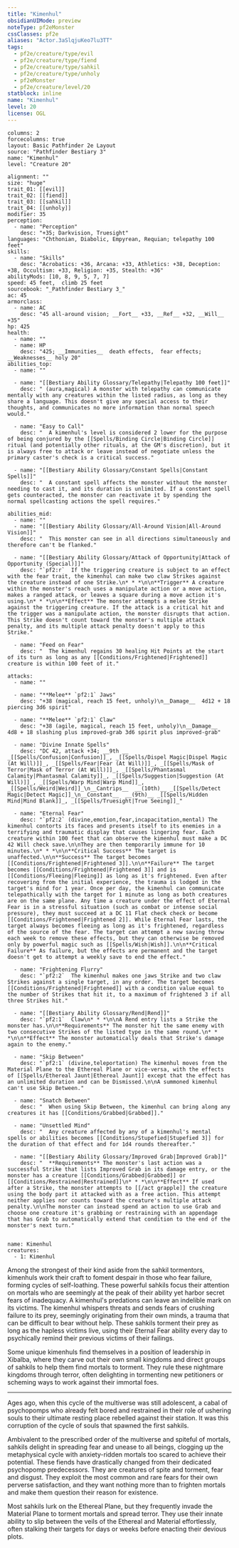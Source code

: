 ```yaml
---
title: "Kimenhul"
obsidianUIMode: preview
noteType: pf2eMonster
cssClasses: pf2e
aliases: "Actor.3aSlqjuKeo7lu3TT" 
tags:
  - pf2e/creature/type/evil
  - pf2e/creature/type/fiend
  - pf2e/creature/type/sahkil
  - pf2e/creature/type/unholy
  - pf2eMonster
  - pf2e/creature/level/20
statblock: inline
name: "Kimenhul"
level: 20
license: OGL
---
```


```statblock
columns: 2
forcecolumns: true
layout: Basic Pathfinder 2e Layout
source: "Pathfinder Bestiary 3"
name: "Kimenhul"
level: "Creature 20"

alignment: ""
size: "huge"
trait_01: [[evil]]
trait_02: [[fiend]]
trait_03: [[sahkil]]
trait_04: [[unholy]]
modifier: 35
perception:
  - name: "Perception"
    desc: "+35; Darkvision, Truesight"
languages: "Chthonian, Diabolic, Empyrean, Requian; telepathy 100 feet"
skills:
  - name: "Skills"
    desc: "Acrobatics: +36, Arcana: +33, Athletics: +38, Deception: +38, Occultism: +33, Religion: +35, Stealth: +36"
abilityMods: [10, 8, 9, 5, 7, 7]
speed: 45 feet,  climb 25 feet
sourcebook: "_Pathfinder Bestiary 3_"
ac: 45
armorclass:
  - name: AC
    desc: "45 all-around vision; __Fort__ +33, __Ref__ +32, __Will__ +35"
hp: 425
health:
  - name: ""
  - name: HP
    desc: "425; __Immunities__  death effects,  fear effects; __Weaknesses__ holy 20"
abilities_top:
  - name: ""

  - name: "[[Bestiary Ability Glossary/Telepathy|Telepathy 100 feet]]"
    desc: " (aura,magical) A monster with telepathy can communicate mentally with any creatures within the listed radius, as long as they share a language. This doesn't give any special access to their thoughts, and communicates no more information than normal speech would."

  - name: "Easy to Call"
    desc: "  A kimenhul's level is considered 2 lower for the purpose of being conjured by the [[Spells/Binding Circle|Binding Circle]] ritual (and potentially other rituals, at the GM's discretion), but it is always free to attack or leave instead of negotiate unless the primary caster's check is a critical success."

  - name: "[[Bestiary Ability Glossary/Constant Spells|Constant Spells]]"
    desc: "  A constant spell affects the monster without the monster needing to cast it, and its duration is unlimited. If a constant spell gets counteracted, the monster can reactivate it by spending the normal spellcasting actions the spell requires."

abilities_mid:
  - name: ""
  - name: "[[Bestiary Ability Glossary/All-Around Vision|All-Around Vision]]"
    desc: "  This monster can see in all directions simultaneously and therefore can't be flanked."

  - name: "[[Bestiary Ability Glossary/Attack of Opportunity|Attack of Opportunity (Special)]]"
    desc: "`pf2:r`  If the triggering creature is subject to an effect with the fear trait, the kimenhul can make two claw Strikes against the creature instead of one Strike.\n* * *\n\n**Trigger** A creature within the monster's reach uses a manipulate action or a move action, makes a ranged attack, or leaves a square during a move action it's using.\n* * *\n\n**Effect** The monster attempts a melee Strike against the triggering creature. If the attack is a critical hit and the trigger was a manipulate action, the monster disrupts that action. This Strike doesn't count toward the monster's multiple attack penalty, and its multiple attack penalty doesn't apply to this Strike."

  - name: "Feed on Fear"
    desc: "  The kimenhul regains 30 healing Hit Points at the start of its turn as long as any [[Conditions/Frightened|Frightened]] creature is within 100 feet of it."

attacks:
  - name: ""

  - name: "**Melee** `pf2:1` Jaws"
    desc: "+38 (magical, reach 15 feet, unholy)\n__Damage__  4d12 + 18 piercing 3d6 spirit"

  - name: "**Melee** `pf2:1` Claw"
    desc: "+38 (agile, magical, reach 15 feet, unholy)\n__Damage__  4d8 + 18 slashing plus improved-grab 3d6 spirit plus improved-grab"

  - name: "Divine Innate Spells"
    desc: "DC 42, attack +34; __9th __  _[[Spells/Confusion|Confusion]]_, _[[Spells/Dispel Magic|Dispel Magic (At Will)]]_, _[[Spells/Fear|Fear (At Will)]]_, _[[Spells/Mask of Terror|Mask of Terror (At Will)]]_, _[[Spells/Phantasmal Calamity|Phantasmal Calamity]]_, _[[Spells/Suggestion|Suggestion (At Will)]]_, _[[Spells/Warp Mind|Warp Mind]]_, _[[Spells/Weird|Weird]]_\n__Cantrips__  __(10th)__ _[[Spells/Detect Magic|Detect Magic]]_\n__Constant__  __(9th)__ _[[Spells/Hidden Mind|Mind Blank]]_, _[[Spells/Truesight|True Seeing]]_"

  - name: "Eternal Fear"
    desc: "`pf2:2` (divine,emotion,fear,incapacitation,mental) The kimenhul contorts its faces and presents itself to its enemies in a terrifying and traumatic display that causes lingering fear. Each creature within 100 feet that can observe the kimenhul must make a DC 42 Will check save.\n\nThey are then temporarily immune for 10 minutes.\n* * *\n\n**Critical Success** The target is unaffected.\n\n**Success** The target becomes [[Conditions/Frightened|Frightened 3]].\n\n**Failure** The target becomes [[Conditions/Frightened|Frightened 3]] and is [[Conditions/Fleeing|Fleeing]] as long as it's frightened. Even after recovering from the initial experience, the trauma is lodged in the target's mind for 1 year. Once per day, the kimenhul can communicate telepathically with the target for 1 minute as long as both creatures are on the same plane. Any time a creature under the effect of Eternal Fear is in a stressful situation (such as combat or intense social pressure), they must succeed at a DC 11 Flat check check or become [[Conditions/Frightened|Frightened 2]]. While Eternal Fear lasts, the target always becomes fleeing as long as it's frightened, regardless of the source of the fear. The target can attempt a new saving throw each week to remove these effects, but they can otherwise be removed only by powerful magic such as [[Spells/Wish|Wish]].\n\n**Critical Failure** As failure, but the effects are permanent and the target doesn't get to attempt a weekly save to end the effect."

  - name: "Frightening Flurry"
    desc: "`pf2:2`  The kimenhul makes one jaws Strike and two claw Strikes against a single target, in any order. The target becomes [[Conditions/Frightened|Frightened]] with a condition value equal to the number of Strikes that hit it, to a maximum of frightened 3 if all three Strikes hit."

  - name: "[[Bestiary Ability Glossary/Rend|Rend]]"
    desc: "`pf2:1`  Claw\n* * *\n\nA Rend entry lists a Strike the monster has.\n\n**Requirements** The monster hit the same enemy with two consecutive Strikes of the listed type in the same round.\n* * *\n\n**Effect** The monster automatically deals that Strike's damage again to the enemy."

  - name: "Skip Between"
    desc: "`pf2:1` (divine,teleportation) The kimenhul moves from the Material Plane to the Ethereal Plane or vice-versa, with the effects of [[Spells/Ethereal Jaunt|Ethereal Jaunt]] except that the effect has an unlimited duration and can be Dismissed.\n\nA summoned kimenhul can't use Skip Between."

  - name: "Snatch Between"
    desc: "  When using Skip Between, the kimenhul can bring along any creatures it has [[Conditions/Grabbed|Grabbed]]."

  - name: "Unsettled Mind"
    desc: "  Any creature affected by any of a kimenhul's mental spells or abilities becomes [[Conditions/Stupefied|Stupefied 3]] for the duration of that effect and for 1d4 rounds thereafter."

  - name: "[[Bestiary Ability Glossary/Improved Grab|Improved Grab]]"
    desc: "  **Requirements** The monster's last action was a successful Strike that lists Improved Grab in its damage entry, or the monster has a creature [[Conditions/Grabbed|Grabbed]] or [[Conditions/Restrained|Restrained]]\n* * *\n\n**Effect** If used after a Strike, the monster attempts to [[/act grapple]] the creature using the body part it attacked with as a free action. This attempt neither applies nor counts toward the creature's multiple attack penalty.\n\nThe monster can instead spend an action to use Grab and choose one creature it's grabbing or restraining with an appendage that has Grab to automatically extend that condition to the end of the monster's next turn."
 
```

```encounter-table
name: Kimenhul
creatures:
  - 1: Kimenhul
```



Among the strongest of their kind aside from the sahkil tormentors, kimenhuls work their craft to foment despair in those who fear failure, forming cycles of self-loathing. These powerful sahkils focus their attention on mortals who are seemingly at the peak of their ability yet harbor secret fears of inadequacy. A kimenhul's predations can leave an indelible mark on its victims. The kimenhul whispers threats and sends fears of crushing failure to its prey, seemingly originating from their own minds, a trauma that can be difficult to bear without help. These sahkils torment their prey as long as the hapless victims live, using their Eternal Fear ability every day to psychically remind their previous victims of their failings.

Some unique kimenhuls find themselves in a position of leadership in Xibalba, where they carve out their own small kingdoms and direct groups of sahkils to help them find mortals to torment. They rule these nightmare kingdoms through terror, often delighting in tormenting new petitioners or scheming ways to work against their immortal foes.

* * *

Ages ago, when this cycle of the multiverse was still adolescent, a cabal of psychopomps who already felt bored and restrained in their role of ushering souls to their ultimate resting place rebelled against their station. It was this corruption of the cycle of souls that spawned the first sahkils.

Ambivalent to the prescribed order of the multiverse and spiteful of mortals, sahkils delight in spreading fear and unease to all beings, clogging up the metaphysical cycle with anxiety-ridden mortals too scared to achieve their potential. These fiends have drastically changed from their dedicated psychopomp predecessors. They are creatures of spite and torment, fear and disgust. They exploit the most common and rare fears for their own perverse satisfaction, and they want nothing more than to frighten mortals and make them question their reason for existence.

Most sahkils lurk on the Ethereal Plane, but they frequently invade the Material Plane to torment mortals and spread terror. They use their innate ability to slip between the veils of the Ethereal and Material effortlessly, often stalking their targets for days or weeks before enacting their devious plots.

